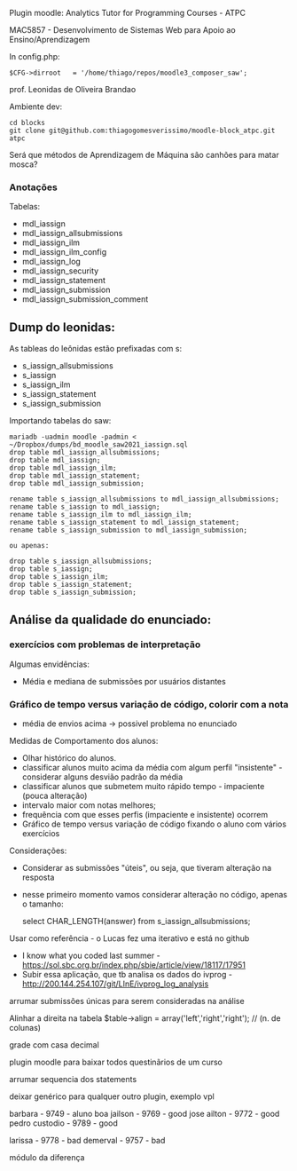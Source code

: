 Plugin moodle: Analytics Tutor for Programming Courses - ATPC

MAC5857 - Desenvolvimento de Sistemas Web para Apoio ao Ensino/Aprendizagem

In config.php:

    $CFG->dirroot   = '/home/thiago/repos/moodle3_composer_saw';

prof. Leonidas de Oliveira Brandao

Ambiente dev:

    cd blocks
    git clone git@github.com:thiagogomesverissimo/moodle-block_atpc.git atpc

Será que métodos de Aprendizagem de Máquina são canhões para matar mosca?

### Anotações

Tabelas:

- mdl_iassign
- mdl_iassign_allsubmissions
- mdl_iassign_ilm
- mdl_iassign_ilm_config
- mdl_iassign_log
- mdl_iassign_security
- mdl_iassign_statement
- mdl_iassign_submission
- mdl_iassign_submission_comment

## Dump do leonidas:
As tableas do leônidas estão prefixadas com s:

- s_iassign_allsubmissions
- s_iassign
- s_iassign_ilm
- s_iassign_statement
- s_iassign_submission

Importando tabelas do saw:

    mariadb -uadmin moodle -padmin < ~/Dropbox/dumps/bd_moodle_saw2021_iassign.sql
    drop table mdl_iassign_allsubmissions;
    drop table mdl_iassign;
    drop table mdl_iassign_ilm;
    drop table mdl_iassign_statement;
    drop table mdl_iassign_submission;

    rename table s_iassign_allsubmissions to mdl_iassign_allsubmissions; 
    rename table s_iassign to mdl_iassign;
    rename table s_iassign_ilm to mdl_iassign_ilm;
    rename table s_iassign_statement to mdl_iassign_statement;
    rename table s_iassign_submission to mdl_iassign_submission;

    ou apenas:

    drop table s_iassign_allsubmissions;
    drop table s_iassign;
    drop table s_iassign_ilm;
    drop table s_iassign_statement;
    drop table s_iassign_submission;

## Análise da qualidade do enunciado:

### exercícios com problemas de interpretação

Algumas envidências:

- Média e mediana de submissões por usuários distantes

### Gráfico de tempo versus variação de código, colorir com a nota
- média de envios acima -> possivel problema no enunciado

Medidas de Comportamento dos alunos:

- Olhar histórico do alunos.
- classificar alunos muito acima da média com algum perfil "insistente" - considerar alguns desvião padrão da média
- classificar alunos que submetem muito rápido tempo - impaciente (pouca alteração)
- intervalo maior com notas melhores;
- frequência com que esses perfis (impaciente e insistente) ocorrem
- Gráfico de tempo versus variação de código fixando o aluno com vários exercícios 

Considerações:

- Considerar as submissões "úteis", ou seja, que tiveram alteração na resposta
- nesse primeiro momento vamos considerar alteração no código, apenas o tamanho: 

    select CHAR_LENGTH(answer) from s_iassign_allsubmissions;

Usar como referência - o Lucas fez uma iterativo e está no github

- I know what you coded last summer - https://sol.sbc.org.br/index.php/sbie/article/view/18117/17951
- Subir essa aplicação, que tb analisa os dados do ivprog - http://200.144.254.107/git/LInE/ivprog_log_analysis


arrumar submissões únicas para serem consideradas na análise

Alinhar a direita na tabela
$table->align = array('left','right','right'); // (n. de colunas)


grade com casa decimal

plugin moodle para baixar todos questinãrios de um curso

arrumar sequencia dos statements

deixar genérico para qualquer outro plugin, exemplo vpl

barbara - 9749 - aluno boa
jailson - 9769 - good
jose ailton - 9772 - good
pedro custodio - 9789 - good

larissa - 9778 - bad
demerval - 9757 - bad


módulo da diferença 



          
